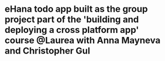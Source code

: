 # eHana todo app built as the group project part of the 'building and deploying a cross platform app' course @Laurea with Anna Mayneva and Christopher Gul 
